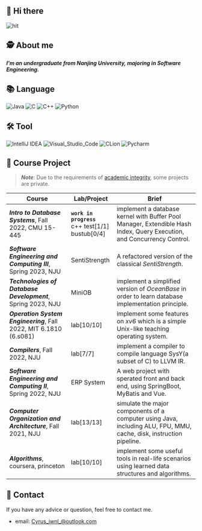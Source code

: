 ## 👋 Hi there
![hit](https://img.shields.io/endpoint?color=green&label=visitors&url=https%3A%2F%2Fhits.dwyl.com%2FCyrus-iwnl%2FCyrus-iwnl.json)

## 🕵 About me
_**I'm an undergraduate from Nanjing University, majoring in Software Engineering.**_

## 📚 Language
![Java](https://img.shields.io/badge/-Java-FC801D?style=flat&logo=java&logoColor=white)
![C](https://img.shields.io/badge/-DD1265?style=flat&logo=c&logoColor=white)
![C++](https://img.shields.io/badge/-C++-FE2857?style=flat&logo=c%2B%2B&logoColor=white)
![Python](https://img.shields.io/badge/-Python-FDB60D?style=flat&logo=python&logoColor=white)

## 🛠 Tool
![IntelliJ IDEA](https://img.shields.io/badge/-IntelliJ_IDEA-FE2857?style=flat&logo=IntelliJIDEA&logoColor=white)
![Visual_Studio_Code](https://img.shields.io/badge/-Visual_Studio_Code-white?style=flat&logo=VisualStudioCode&logoColor=087CFA)
![CLion](https://img.shields.io/badge/-CLion-087CFA?style=flat&logo=CLion&logoColor=white)
![Pycharm](https://img.shields.io/badge/-Pycharm-21D789?style=flat&logo=Pycharm&logoColor=white)

## 🔬 Course Project
> ***Note***: Due to the requirements of [academic integrity](https://integrity.mit.edu/), some projects are private. 

| Course                                                       | Lab/Project        | Brief                                                        |
| ------------------------------------------------------------ | ------------------ | ------------------------------------------------------------ |
| ***Intro to Database Systems***, Fall 2022, CMU 15-445| **`work in progress`**<br>c++ test[1/1]<br>bustub[0/4]| implement a database kernel with Buffer Pool Manager, Extendible Hash Index, Query Execution, and Concurrency Control. |
| ***Software Engineering and Computing III***, Spring 2023, NJU | SentiStrength | A refactored version of the classical *SentiStrength*.       |
| ***Technologies of Database Development***, Spring 2023, NJU | MiniOB             | implement a simplified version of *OceanBase* in order to learn database implementation principle. |
| ***Operation System Engineering***, Fall 2022, MIT 6.1810 (6.s081) | lab[10/10] | implement some features on *xv6* which is a simple Unix-like teaching operating system. |
| ***Compilers***, Fall 2022, NJU                              | lab[7/7]           | implement a compiler to compile language SysY(a subset of C) to LLVM IR. |
| ***Software Engineering and Computing II***, Spring 2022, NJU | ERP System         | A web project with sperated front and back end, using SpringBoot, MyBatis and Vue. |
| ***Computer Organization and Architecture***, Fall 2021, NJU | lab[13/13]         | simulate the major components of a computer using Java, including ALU, FPU,  MMU, cache, disk, instruction pipeline. |
| ***Algorithms***, coursera, princeton                        | lab[10/10]         | implement some useful tools in real-life scenarios using learned data structures and algorithms. |

## 📧 Contact

If you have any advice or question, feel free to contact me.
+ email: Cyrus_iwnl_@outlook.com
